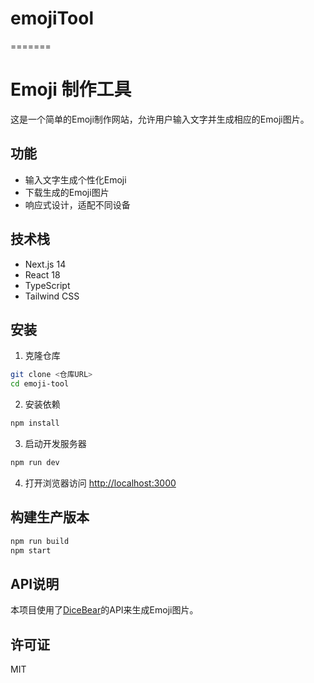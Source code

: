 
# emojiTool
=======
# Emoji 制作工具

这是一个简单的Emoji制作网站，允许用户输入文字并生成相应的Emoji图片。

## 功能

- 输入文字生成个性化Emoji
- 下载生成的Emoji图片
- 响应式设计，适配不同设备

## 技术栈

- Next.js 14
- React 18
- TypeScript
- Tailwind CSS

## 安装

1. 克隆仓库
```bash
git clone <仓库URL>
cd emoji-tool
```

2. 安装依赖
```bash
npm install
```

3. 启动开发服务器
```bash
npm run dev
```

4. 打开浏览器访问 [http://localhost:3000](http://localhost:3000)

## 构建生产版本

```bash
npm run build
npm start
```

## API说明

本项目使用了[DiceBear](https://www.dicebear.com/)的API来生成Emoji图片。

## 许可证

MIT 


